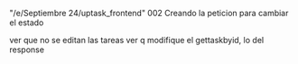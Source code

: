 "/e/Septiembre 24/uptask_frontend"
002 Creando la peticion para cambiar el estado

ver que no se editan las tareas
ver q modifique el gettaskbyid, lo del response